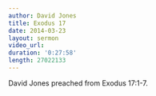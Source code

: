 ```yaml
---
author: David Jones
title: Exodus 17
date: 2014-03-23
layout: sermon
video_url:
duration: '0:27:58'
length: 27022133
---
```


David Jones preached from Exodus 17:1-7.
